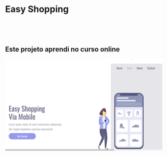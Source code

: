 <h1>Easy Shopping</h1>
<br>
<br>
<br>
<h2>Este projeto aprendi no curso online</h2>
<img src="https://github.com/Sergio-dev7/Projeto-Responsivo/blob/main/img/Easy%20Shopping.png?raw=true">
